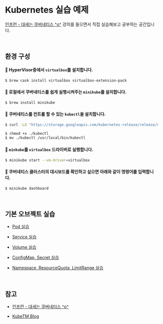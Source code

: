 # Kubernetes 실습 예제

[인프런 - 대세는 쿠버네티스 ^o^](https://www.inflearn.com/course/%EC%BF%A0%EB%B2%84%EB%84%A4%ED%8B%B0%EC%8A%A4-%EA%B8%B0%EC%B4%88) 강의를 들으면서 직접 실습해보고 공부하는 공간입니다.

<br>

## 환경 구성

#### :pushpin: HyperVisor중에서 `virtualbox`를 설치합니다.

```sh
$ brew cask install virtualbox virtualbox-extension-pack
```

#### :pushpin: 로컬에서 쿠버네티스를 쉽게 실행시켜주는 `minikube`를 설치합니다.

```sh
$ brew install minikube
```

#### :pushpin: 쿠버네티스를 컨트롤 할 수 있는 `kubectl`을 설치합니다.

```sh
$ curl -LO "https://storage.googleapis.com/kubernetes-release/release/$(curl -s https://storage.googleapis.com/kubernetes-release/release/stable.txt)/bin/darwin/amd64/kubectl"

$ chmod +x ./kubectl
$ mv ./kubectl /usr/local/bin/kubectl
```

#### :pushpin: `minkube`를 `virtualbox` 드라이버로 실행합니다.

```sh
$ minikube start --vm-driver=virtualbox
```

#### :pushpin: 쿠버네티스 클러스터의 대시보드를 확인하고 싶으면 아래와 같이 명령어를 입력합니다.

```sh
$ minikube dashboard
```

<br>

## 기본 오브젝트 실습

- [Pod 실습](https://github.com/bestdevhyo1225/kubernetes-study/tree/master/pod)

- [Service 실습](https://github.com/bestdevhyo1225/kubernetes-study/tree/master/service)

- [Volume 실습](https://github.com/bestdevhyo1225/kubernetes-study/tree/master/volume)

- [ConfigMap, Secret 실습](https://github.com/bestdevhyo1225/kubernetes-study/tree/master/configmap-secret)

- [Namespace, ResourceQuota, LimitRange 실습](https://github.com/bestdevhyo1225/kubernetes-study/tree/master/namespace-resourcequota-limitrange)

<br>

## 참고

- [인프런 - 대세는 쿠버네티스 ^o^](https://www.inflearn.com/course/%EC%BF%A0%EB%B2%84%EB%84%A4%ED%8B%B0%EC%8A%A4-%EA%B8%B0%EC%B4%88)

- [KubeTM Blog](https://kubetm.github.io/)
